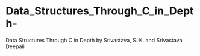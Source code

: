 # Data_Structures_Through_C_in_Depth-
Data Structures Through C in Depth by Srivastava, S. K. and Srivastava, Deepali

